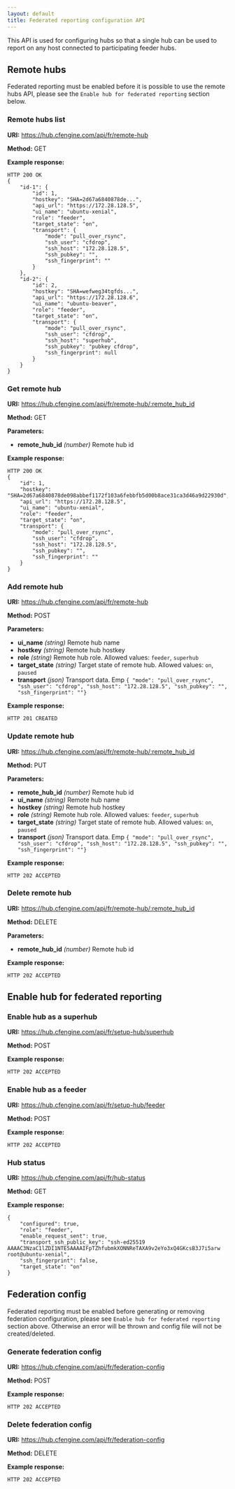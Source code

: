 ```yaml
---
layout: default
title: Federated reporting configuration API
---
```


This API is used for configuring hubs so that a single hub can be used to report on any host connected to participating feeder hubs.

## Remote hubs

Federated reporting must be enabled before it is possible to use the remote hubs API, please
see the `Enable hub for federated reporting` section below.

### Remote hubs list

**URI:** https://hub.cfengine.com/api/fr/remote-hub

**Method:** GET

**Example response:**

```
HTTP 200 OK
{
    "id-1": {
        "id": 1,
        "hostkey": "SHA=2d67a6840878de...",
        "api_url": "https://172.28.128.5",
        "ui_name": "ubuntu-xenial",
        "role": "feeder",
        "target_state": "on",
        "transport": {
            "mode": "pull_over_rsync",
            "ssh_user": "cfdrop",
            "ssh_host": "172.28.128.5",
            "ssh_pubkey": "",
            "ssh_fingerprint": ""
        }
    },
    "id-2": {
        "id": 2,
        "hostkey": "SHA=wefweg34tgfds...",
        "api_url": "https://172.28.128.6",
        "ui_name": "ubuntu-beaver",
        "role": "feeder",
        "target_state": "on",
        "transport": {
            "mode": "pull_over_rsync",
            "ssh_user": "cfdrop",
            "ssh_host": "superhub",
            "ssh_pubkey": "pubkey cfdrop",
            "ssh_fingerprint": null
        }
    }
}
```

### Get remote hub

**URI:** https://hub.cfengine.com/api/fr/remote-hub/:remote_hub_id

**Method:** GET

**Parameters:**

* **remote_hub_id** *(number)*
    Remote hub id

**Example response:**

```
HTTP 200 OK
{
    "id": 1,
    "hostkey": "SHA=2d67a6840878de098abbef1172f103a6febbfb5d00b8ace31ca3d46a9d22930d",
    "api_url": "https://172.28.128.5",
    "ui_name": "ubuntu-xenial",
    "role": "feeder",
    "target_state": "on",
    "transport": {
        "mode": "pull_over_rsync",
        "ssh_user": "cfdrop",
        "ssh_host": "172.28.128.5",
        "ssh_pubkey": "",
        "ssh_fingerprint": ""
    }
}
```

### Add remote hub

**URI:** https://hub.cfengine.com/api/fr/remote-hub

**Method:** POST

**Parameters:**

* **ui_name** *(string)*
    Remote hub name
* **hostkey** *(string)*
    Remote hub hostkey
* **role** *(string)*
    Remote hub role. Allowed values: `feeder`, `superhub`
* **target_state** *(string)*
    Target state of remote hub. Allowed values: `on`, `paused`
* **transport** *(json)*
    Transport data. Emp `{ "mode": "pull_over_rsync", "ssh_user": "cfdrop", "ssh_host": "172.28.128.5", "ssh_pubkey": "", "ssh_fingerprint": ""}`

**Example response:**

```
HTTP 201 CREATED
```

### Update remote hub

**URI:** https://hub.cfengine.com/api/fr/remote-hub/:remote_hub_id

**Method:** PUT

**Parameters:**

* **remote_hub_id** *(number)*
    Remote hub id
* **ui_name** *(string)*
    Remote hub name
* **hostkey** *(string)*
    Remote hub hostkey
* **role** *(string)*
    Remote hub role. Allowed values: `feeder`, `superhub`
* **target_state** *(string)*
    Target state of remote hub. Allowed values: `on`, `paused`
* **transport** *(json)*
    Transport data. Emp `{ "mode": "pull_over_rsync", "ssh_user": "cfdrop", "ssh_host": "172.28.128.5", "ssh_pubkey": "", "ssh_fingerprint": ""}`

**Example response:**

```
HTTP 202 ACCEPTED
```

### Delete remote hub

**URI:** https://hub.cfengine.com/api/fr/remote-hub/:remote_hub_id

**Method:** DELETE

**Parameters:**

* **remote_hub_id** *(number)*
    Remote hub id

**Example response:**

```
HTTP 202 ACCEPTED
```

## Enable hub for federated reporting

### Enable hub as a superhub

**URI:** https://hub.cfengine.com/api/fr/setup-hub/superhub

**Method:** POST

**Example response:**

```
HTTP 202 ACCEPTED
```


### Enable hub as a feeder

**URI:** https://hub.cfengine.com/api/fr/setup-hub/feeder

**Method:** POST

**Example response:**

```
HTTP 202 ACCEPTED
```

### Hub status

**URI:** https://hub.cfengine.com/api/fr/hub-status

**Method:** GET

**Example response:**

```
{
    "configured": true,
    "role": "feeder",
    "enable_request_sent": true,
    "transport_ssh_public_key": "ssh-ed25519 AAAAC3NzaC1lZDI1NTE5AAAAIFpTZhfubmkXONNReTAXA9v2eYo3xQ4GKcsB3J7i5arw root@ubuntu-xenial",
    "ssh_fingerprint": false,
    "target_state": "on"
}
```

## Federation config

Federated reporting must be enabled before generating or removing federation configuration, please
see `Enable hub for federated reporting` section above. Otherwise an error will be thrown and
config file will not be created/deleted.

### Generate federation config

**URI:** https://hub.cfengine.com/api/fr/federation-config

**Method:** POST

**Example response:**

```
HTTP 202 ACCEPTED
```

### Delete federation config

**URI:** https://hub.cfengine.com/api/fr/federation-config

**Method:** DELETE

**Example response:**

```
HTTP 202 ACCEPTED
```
